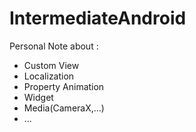 # IntermediateAndroid
Personal Note about :
- Custom View
- Localization
- Property Animation
- Widget
- Media(CameraX,...)
- ...
